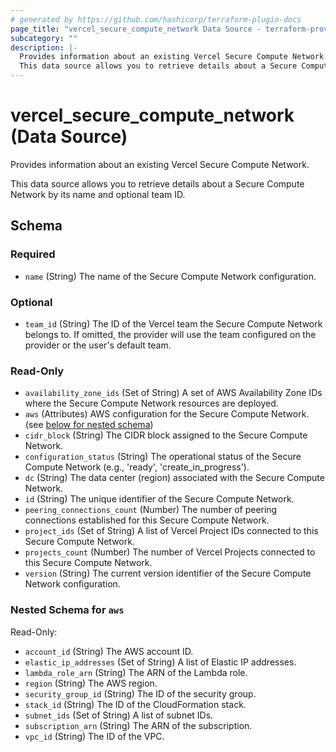 ```yaml
---
# generated by https://github.com/hashicorp/terraform-plugin-docs
page_title: "vercel_secure_compute_network Data Source - terraform-provider-vercel"
subcategory: ""
description: |-
  Provides information about an existing Vercel Secure Compute Network.
  This data source allows you to retrieve details about a Secure Compute Network by its name and optional team ID.
---
```


# vercel_secure_compute_network (Data Source)

Provides information about an existing Vercel Secure Compute Network.

This data source allows you to retrieve details about a Secure Compute Network by its name and optional team ID.



<!-- schema generated by tfplugindocs -->
## Schema

### Required

- `name` (String) The name of the Secure Compute Network configuration.

### Optional

- `team_id` (String) The ID of the Vercel team the Secure Compute Network belongs to. If omitted, the provider will use the team configured on the provider or the user's default team.

### Read-Only

- `availability_zone_ids` (Set of String) A set of AWS Availability Zone IDs where the Secure Compute Network resources are deployed.
- `aws` (Attributes) AWS configuration for the Secure Compute Network. (see [below for nested schema](#nestedatt--aws))
- `cidr_block` (String) The CIDR block assigned to the Secure Compute Network.
- `configuration_status` (String) The operational status of the Secure Compute Network (e.g., 'ready', 'create_in_progress').
- `dc` (String) The data center (region) associated with the Secure Compute Network.
- `id` (String) The unique identifier of the Secure Compute Network.
- `peering_connections_count` (Number) The number of peering connections established for this Secure Compute Network.
- `project_ids` (Set of String) A list of Vercel Project IDs connected to this Secure Compute Network.
- `projects_count` (Number) The number of Vercel Projects connected to this Secure Compute Network.
- `version` (String) The current version identifier of the Secure Compute Network configuration.

<a id="nestedatt--aws"></a>
### Nested Schema for `aws`

Read-Only:

- `account_id` (String) The AWS account ID.
- `elastic_ip_addresses` (Set of String) A list of Elastic IP addresses.
- `lambda_role_arn` (String) The ARN of the Lambda role.
- `region` (String) The AWS region.
- `security_group_id` (String) The ID of the security group.
- `stack_id` (String) The ID of the CloudFormation stack.
- `subnet_ids` (Set of String) A list of subnet IDs.
- `subscription_arn` (String) The ARN of the subscription.
- `vpc_id` (String) The ID of the VPC.
